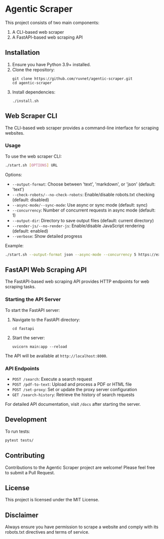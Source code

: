 # Agentic Scraper

This project consists of two main components:
1. A CLI-based web scraper
2. A FastAPI-based web scraping API

## Installation

1. Ensure you have Python 3.9+ installed.
2. Clone the repository:
   ```
   git clone https://github.com/ruvnet/agentic-scraper.git
   cd agentic-scraper
   ```
3. Install dependencies:
   ```
   ./install.sh
   ```

## Web Scraper CLI

The CLI-based web scraper provides a command-line interface for scraping websites.

### Usage

To use the web scraper CLI:

```bash
./start.sh [OPTIONS] URL
```

Options:
- `--output-format`: Choose between 'text', 'markdown', or 'json' (default: 'text')
- `--check-robots/--no-check-robots`: Enable/disable robots.txt checking (default: disabled)
- `--async-mode/--sync-mode`: Use async or sync mode (default: sync)
- `--concurrency`: Number of concurrent requests in async mode (default: 1)
- `--output-dir`: Directory to save output files (default: current directory)
- `--render-js/--no-render-js`: Enable/disable JavaScript rendering (default: enabled)
- `--verbose`: Show detailed progress

Example:
```bash
./start.sh --output-format json --async-mode --concurrency 5 https://example.com
```

## FastAPI Web Scraping API

The FastAPI-based web scraping API provides HTTP endpoints for web scraping tasks.

### Starting the API Server

To start the FastAPI server:

1. Navigate to the FastAPI directory:
   ```
   cd fastapi
   ```

2. Start the server:
   ```
   uvicorn main:app --reload
   ```

The API will be available at `http://localhost:8000`.

### API Endpoints

- `POST /search`: Execute a search request
- `POST /pdf-to-text`: Upload and process a PDF or HTML file
- `POST /set-proxy`: Set or update the proxy server configuration
- `GET /search-history`: Retrieve the history of search requests

For detailed API documentation, visit `/docs` after starting the server.

## Development

To run tests:

```bash
pytest tests/
```

## Contributing

Contributions to the Agentic Scraper project are welcome! Please feel free to submit a Pull Request.

## License

This project is licensed under the MIT License.

## Disclaimer

Always ensure you have permission to scrape a website and comply with its robots.txt directives and terms of service.
